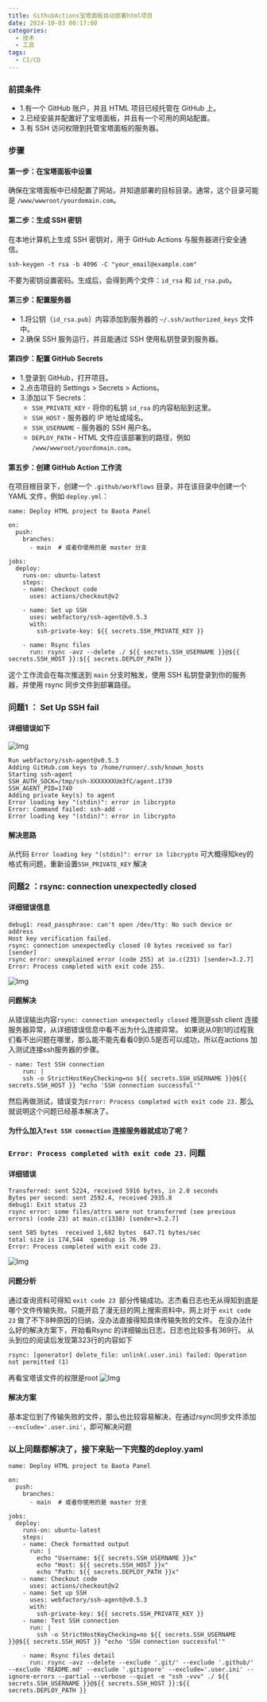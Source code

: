 ```yaml
---
title: GithubActions宝塔面板自动部署html项目
date: 2024-10-03 08:17:00
categories:
  - 技术
  - 工具
tags:
  - CI/CD
---
```

### 前提条件
- 1.有一个 GitHub 账户，并且 HTML 项目已经托管在 GitHub 上。
- 2.已经安装并配置好了宝塔面板，并且有一个可用的网站配置。
- 3.有 SSH 访问权限到托管宝塔面板的服务器。


### 步骤
#### 第一步：在宝塔面板中设置
确保在宝塔面板中已经配置了网站，并知道部署的目标目录。通常，这个目录可能是 `/www/wwwroot/yourdomain.com`。

#### 第二步：生成 SSH 密钥
在本地计算机上生成 SSH 密钥对，用于 GitHub Actions 与服务器进行安全通信。

```
ssh-keygen -t rsa -b 4096 -C "your_email@example.com"
```
不要为密钥设置密码。生成后，会得到两个文件：`id_rsa` 和 `id_rsa.pub`。
#### 第三步：配置服务器
- 1.将公钥（`id_rsa.pub`）内容添加到服务器的 `~/.ssh/authorized_keys` 文件中。
- 2.确保 SSH 服务运行，并且能通过 SSH 使用私钥登录到服务器。
#### 第四步：配置 GitHub Secrets
- 1.登录到 GitHub，打开项目。
- 2.点击项目的 Settings > Secrets > Actions。
- 3.添加以下 Secrets：
    - `SSH_PRIVATE_KEY` - 将你的私钥 `id_rsa` 的内容粘贴到这里。
    - `SSH_HOST` - 服务器的 IP 地址或域名。
    - `SSH_USERNAME` - 服务器的 SSH 用户名。
    - `DEPLOY_PATH` - HTML 文件应该部署到的路径，例如 `/www/wwwroot/yourdomain.com`。

#### 第五步：创建 GitHub Action 工作流
在项目根目录下，创建一个 `.github/workflows` 目录，并在该目录中创建一个 YAML 文件，例如 `deploy.yml`：

```
name: Deploy HTML project to Baota Panel

on:
  push:
    branches:
      - main  # 或者你使用的是 master 分支

jobs:
  deploy:
    runs-on: ubuntu-latest
    steps:
    - name: Checkout code
      uses: actions/checkout@v2

    - name: Set up SSH
      uses: webfactory/ssh-agent@v0.5.3
      with:
        ssh-private-key: ${{ secrets.SSH_PRIVATE_KEY }}

    - name: Rsync files
      run: rsync -avz --delete ./ ${{ secrets.SSH_USERNAME }}@${{ secrets.SSH_HOST }}:${{ secrets.DEPLOY_PATH }}

```
这个工作流会在每次推送到 `main` 分支时触发，使用 SSH 私钥登录到你的服务器，并使用 rsync 同步文件到部署路径。
### 问题1 ： Set Up SSH fail
#### 详细错误如下
![Img](/images/img_20241003092847_1.png)

```
Run webfactory/ssh-agent@v0.5.3
Adding GitHub.com keys to /home/runner/.ssh/known_hosts
Starting ssh-agent
SSH_AUTH_SOCK=/tmp/ssh-XXXXXXXUm3fC/agent.1739
SSH_AGENT_PID=1740
Adding private key(s) to agent
Error loading key "(stdin)": error in libcrypto
Error: Command failed: ssh-add -
Error loading key "(stdin)": error in libcrypto
```

#### 解决思路
从代码 `Error loading key "(stdin)": error in libcrypto` 可大概得知key的格式有问题，重新设置`SSH_PRIVATE_KEY` 解决
### 问题2 ：rsync: connection unexpectedly closed
#### 详细错误信息

```
debug1: read_passphrase: can't open /dev/tty: No such device or address
Host key verification failed.
rsync: connection unexpectedly closed (0 bytes received so far) [sender]
rsync error: unexplained error (code 255) at io.c(231) [sender=3.2.7]
Error: Process completed with exit code 255.
```

![Img](/images/img_20241003093136_2.png)
#### 问题解决
从错误输出内容`rsync: connection unexpectedly closed` 推测是ssh client 连接服务器异常，从详细错误信息中看不出为什么连接异常。
如果说从0到1的过程我们看不出问题在哪里，那么能不能先看看0到0.5是否可以成功，所以在actions 加入测试连接ssh服务器的步骤。
```
- name: Test SSH connection
    run: |
    ssh -o StrictHostKeyChecking=no ${{ secrets.SSH_USERNAME }}@${{ secrets.SSH_HOST }} "echo 'SSH connection successful'"
```
然后再做测试，错误变为`Error: Process completed with exit code 23.`
那么就说明这个问题已经基本解决了。
#### 为什么加入`Test SSH connection` 连接服务器就成功了呢？ 


### `Error: Process completed with exit code 23.` 问题
#### 详细错误

```
Transferred: sent 5224, received 5916 bytes, in 2.0 seconds
Bytes per second: sent 2592.4, received 2935.8
debug1: Exit status 23
rsync error: some files/attrs were not transferred (see previous errors) (code 23) at main.c(1338) [sender=3.2.7]

sent 585 bytes  received 1,682 bytes  647.71 bytes/sec
total size is 174,544  speedup is 76.99
Error: Process completed with exit code 23.
```
![Img](/images/img_20241003094859_4.png)

#### 问题分析
通过查询资料可得知 `exit code 23 `部分传输成功。志杰看日志也无从得知到底是哪个文件传输失败。只能开启了漫无目的网上搜索资料中，网上对于 `exit code 23` 做了不下8种原因的归纳，没办法直接得知具体传输失败的文件。
在没办法什么好的解决方案下，开始看Rsync 的详细输出日志，日志也比较多有369行。
从头到位的阅读后发现第323行的内容如下

```
rsync: [generator] delete_file: unlink(.user.ini) failed: Operation not permitted (1)
```
再看宝塔该文件的权限是root
![Img](/images/img_20241003095057_5.png)
#### 解决方案
基本定位到了传输失败的文件，那么也比较容易解决，在通过rsync同步文件添加 `--exclude='.user.ini'`，即可解决问题

### 以上问题都解决了，接下来贴一下完整的deploy.yaml

```
name: Deploy HTML project to Baota Panel

on:
  push:
    branches:
      - main  # 或者你使用的是 master 分支

jobs:
  deploy:
    runs-on: ubuntu-latest
    steps:
    - name: Check formatted output
      run: |
        echo "Username: ${{ secrets.SSH_USERNAME }}x"
        echo "Host: ${{ secrets.SSH_HOST }}x"
        echo "Path: ${{ secrets.DEPLOY_PATH }}x"
    - name: Checkout code
      uses: actions/checkout@v2
    - name: Set up SSH
      uses: webfactory/ssh-agent@v0.5.3
      with:
        ssh-private-key: ${{ secrets.SSH_PRIVATE_KEY }}
    - name: Test SSH connection
      run: |
        ssh -o StrictHostKeyChecking=no ${{ secrets.SSH_USERNAME }}@${{ secrets.SSH_HOST }} "echo 'SSH connection successful'"

    - name: Rsync files detail
      run: rsync -avz --delete --exclude '.git/' --exclude '.github/' --exclude 'README.md' --exclude '.gitignore' --exclude='.user.ini' --ignore-errors --partial --verbose --quiet -e "ssh -vvv" ./ ${{ secrets.SSH_USERNAME }}@${{ secrets.SSH_HOST }}:${{ secrets.DEPLOY_PATH }}
```



